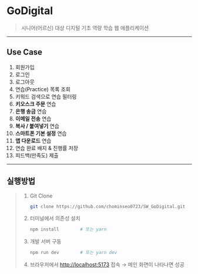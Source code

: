 # GoDigital
> 시니어(어르신) 대상 디지털 기초 역량 학습 웹 애플리케이션  

---

## Use Case
1. 회원가입  
2. 로그인  
3. 로그아웃  
4. 연습(Practice) 목록 조회  
5. 키워드 검색으로 연습 필터링  
6. **키오스크 주문** 연습  
7. **은행 송금** 연습  
8. **이메일 전송** 연습  
9. **복사 / 붙여넣기** 연습  
10. **스마트폰 기본 설정** 연습  
11. **앱 다운로드** 연습  
12. 연습 완료 배지 & 진행률 저장  
13. 피드백(만족도) 제출  

---

## 실행방법
> 1. Git Clone
>    ```bash
>    git clone https://github.com/chominseo0723/SW_GoDigital.git
>    ```
>    
> 3. 터미널에서 의존성 설치  
>    ```bash
>    npm install        # 또는 yarn
>    ```  
> 4. 개발 서버 구동  
>    ```bash
>    npm run dev        # 또는 yarn dev
>    ```  
> 5. 브라우저에서 <http://localhost:5173> 접속 → 메인 화면이 나타나면 성공
